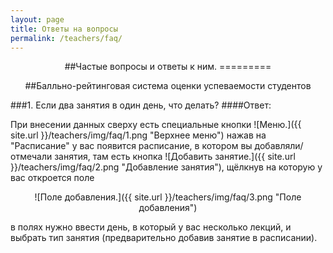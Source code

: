 ```yaml
---
layout: page
title: Ответы на вопросы
permalink: /teachers/faq/
---
```

<center>
##Частые вопросы и ответы к ним.
=========

##Балльно-рейтинговая система оценки успеваемости студентов  
</center>

###1. Если два занятия в один день, что делать? 
####Ответ: 

При внесении данных сверху есть специальные кнопки ![Меню.]({{ site.url }}/teachers/img/faq/1.png "Верхнее меню") 
 нажав на "Расписание" у вас появится расписание, в котором вы добавляли/отмечали занятия, там есть кнопка   ![Добавить занятие.]({{ site.url }}/teachers/img/faq/2.png "Добавление занятия"), щёлкнув на которую у вас откроется поле
<center>![Поле добавления.]({{ site.url }}/teachers/img/faq/3.png "Поле добавления") </center> 

 в полях нужно ввести день, в который у вас несколько лекций, и выбрать тип занятия (предварительно добавив занятие в расписании).